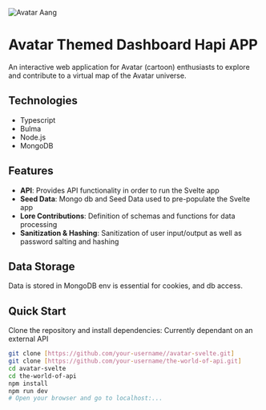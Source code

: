 
![Avatar Aang](https://github.com/bakaichi/avatar-svelte/assets/99150271/eeecc8f5-866f-4804-9cc5-1c5287e5a629)

# Avatar Themed Dashboard Hapi APP

An interactive web application for Avatar (cartoon) enthusiasts to explore and contribute to a virtual map of the Avatar universe.

## Technologies

- Typescript
- Bulma
- Node.js
- MongoDB

## Features

- **API**: Provides API functionality in order to run the Svelte app
- **Seed Data**: Mongo db and Seed Data used to pre-populate the Svelte app
- **Lore Contributions**: Definition of schemas and functions for data processing
- **Sanitization & Hashing**: Sanitization of user input/output as well as password salting and hashing


## Data Storage

Data is stored in MongoDB env is essential for cookies, and db access.

## Quick Start

Clone the repository and install dependencies:
Currently dependant on an external API 
```bash
git clone [https://github.com/your-username//avatar-svelte.git]
git clone [https://github.com/your-username/the-world-of-api.git]
cd avatar-svelte
cd the-world-of-api
npm install
npm run dev
# Open your browser and go to localhost:...

